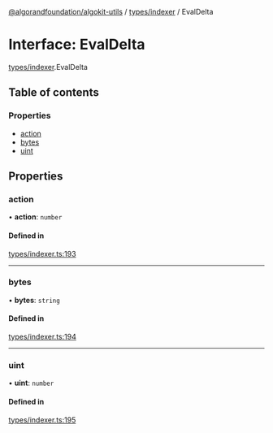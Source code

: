 [@algorandfoundation/algokit-utils](../README.md) / [types/indexer](../modules/types_indexer.md) / EvalDelta

# Interface: EvalDelta

[types/indexer](../modules/types_indexer.md).EvalDelta

## Table of contents

### Properties

- [action](types_indexer.EvalDelta.md#action)
- [bytes](types_indexer.EvalDelta.md#bytes)
- [uint](types_indexer.EvalDelta.md#uint)

## Properties

### action

• **action**: `number`

#### Defined in

[types/indexer.ts:193](https://github.com/algorandfoundation/algokit-utils-ts/blob/main/src/types/indexer.ts#L193)

___

### bytes

• **bytes**: `string`

#### Defined in

[types/indexer.ts:194](https://github.com/algorandfoundation/algokit-utils-ts/blob/main/src/types/indexer.ts#L194)

___

### uint

• **uint**: `number`

#### Defined in

[types/indexer.ts:195](https://github.com/algorandfoundation/algokit-utils-ts/blob/main/src/types/indexer.ts#L195)
